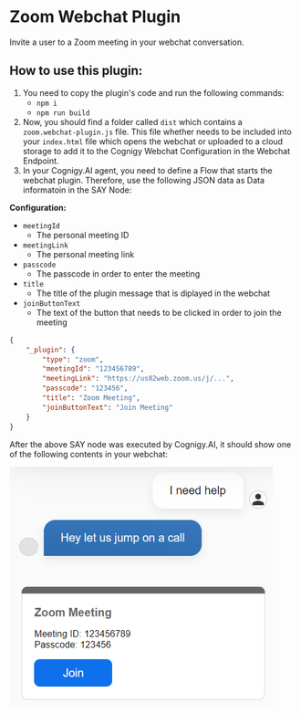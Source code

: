 # Zoom Webchat Plugin

Invite a user to a Zoom meeting in your webchat conversation.

## How to use this plugin:

1. You need to copy the plugin's code and run the following commands:
    - `npm i`
    - `npm run build`
2. Now, you should find a folder called `dist` which contains a `zoom.webchat-plugin.js` file. This file whether needs to be included into your `index.html` file which opens the webchat or uploaded to a cloud storage to add it to the Cognigy Webchat Configuration in the Webchat Endpoint.
3. In your Cognigy.AI agent, you need to define a Flow that starts the webchat plugin. Therefore, use the following JSON data as Data informatoin in the SAY Node:

**Configuration:**

- `meetingId`
  - The personal meeting ID
- `meetingLink`
  - The personal meeting link
- `passcode`
  - The passcode in order to enter the meeting
- `title`
  - The title of the plugin message that is diplayed in the webchat
- `joinButtonText`
  - The text of the button that needs to be clicked in order to join the meeting

```json
{
    "_plugin": {
        "type": "zoom",
        "meetingId": "123456789",
        "meetingLink": "https://us02web.zoom.us/j/...",
        "passcode": "123456",
        "title": "Zoom Meeting",
        "joinButtonText": "Join Meeting"
    }
}
```

After the above SAY node was executed by Cognigy.AI, it should show one of the following contents in your webchat:

<img src="./docs/joinZoomMeeting.PNG">
